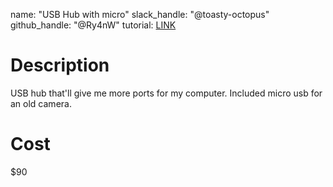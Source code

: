 
name: "USB Hub with micro"
slack_handle: "@toasty-octopus"
github_handle: "@Ry4nW"
tutorial: [LINK](https://jams.hackclub.com/batch/usb-hub)

<!-- Describe your board in 2-3 sentences. What are you making? What will it do? -->

# Description

USB hub that'll give me more ports for my computer. Included micro usb for an old camera.

<!-- How much is it going to cost? -->

# Cost

$90

<!-- Tell us a little bit about your design process. What were some challenges? What helped? ***Totally optional*** -->
